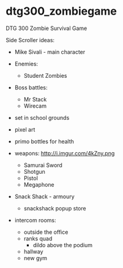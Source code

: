 # dtg300_zombiegame
DTG 300 Zombie Survival Game


Side Scroller 
ideas:
- Mike Sivali - main character
- Enemies:
	- Student Zombies
- Boss battles:
	- Mr Stack
	- Wirecam

- set in school grounds
- pixel art
- primo bottles for health
- weapons: http://i.imgur.com/4kZny.png
	- Samurai Sword
	- Shotgun
	- Pistol
	- Megaphone
- Snack Shack - armoury
	- snackshack popup store
- intercom
rooms:
	- outside the office
	- ranks quad
		- dildo above the podium
	- hallway 
	- new gym
